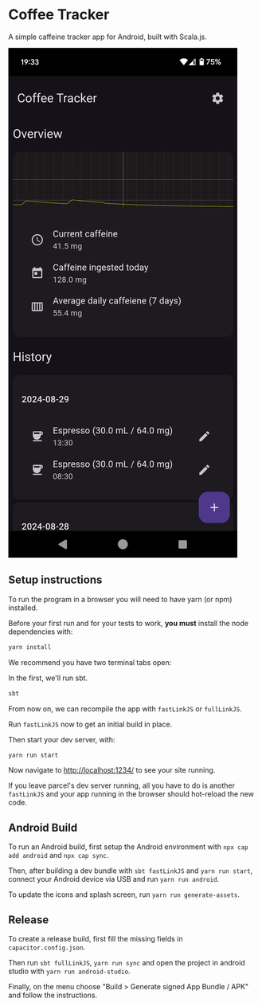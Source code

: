 # Coffee Tracker

A simple caffeine tracker app for Android, built with Scala.js.

![Screenshot](screenshot.png)

## Setup instructions

To run the program in a browser you will need to have yarn (or npm) installed.

Before your first run and for your tests to work, **you must** install the node dependencies with:

```sh
yarn install
```
We recommend you have two terminal tabs open:

In the first, we'll run sbt.

```sh
sbt
```

From now on, we can recompile the app with `fastLinkJS` or `fullLinkJS`.

Run `fastLinkJS` now to get an initial build in place.

Then start your dev server, with:

```sh
yarn run start
```

Now navigate to [http://localhost:1234/](http://localhost:1234/) to see your site running.

If you leave parcel's dev server running, all you have to do is another `fastLinkJS` and your app running in the browser should hot-reload the new code.

## Android Build

To run an Android build, first setup the Android environment with `npx cap add android` and `npx cap sync`.

Then, after building a dev bundle with `sbt fastLinkJS` and `yarn run start`, connect your Android device via USB and run `yarn run android`.

To update the icons and splash screen, run `yarn run generate-assets`.

## Release

To create a release build, first fill the missing fields in `capacitor.config.json`.

Then run `sbt fullLinkJS`, `yarn run sync` and open the project in android studio with `yarn run android-studio`.

Finally, on the menu choose "Build > Generate signed App Bundle / APK" and follow the instructions.
